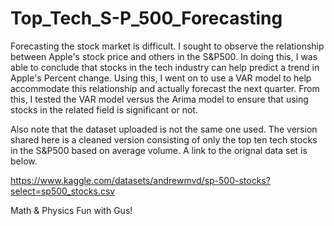 # Top_Tech_S-P_500_Forecasting
Forecasting the stock market is difficult. I sought to observe 
the relationship between Apple's stock price and others in the
S&P500. In doing this, I was able to conclude that stocks in the 
tech industry can help predict a trend in Apple's
Percent change. Using this, I went on to use a VAR model to
help accommodate this relationship and actually forecast
the next quarter. From this, I tested the VAR model versus the
Arima model to ensure that using stocks in the related field 
is significant or not.

Also note that the dataset uploaded is not the same one used.
The version shared here is a cleaned version consisting of only
the top ten tech stocks in the S&P500 based on average volume. 
A link to the orignal data set is below.

https://www.kaggle.com/datasets/andrewmvd/sp-500-stocks?select=sp500_stocks.csv

Math & Physics Fun with Gus!
